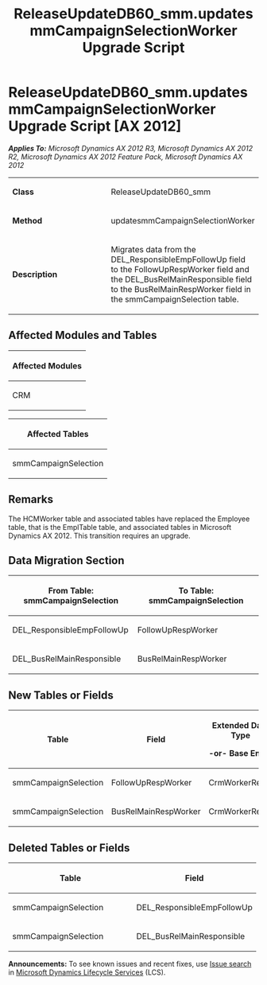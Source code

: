 ﻿---
title: ReleaseUpdateDB60_smm.updatesmmCampaignSelectionWorker Upgrade Script
TOCTitle: ReleaseUpdateDB60_smm.updatesmmCampaignSelectionWorker Upgrade Script
ms:assetid: 4cf3f76e-b64f-3148-e6e1-09de638c86db
ms:mtpsurl: https://msdn.microsoft.com/en-us/library/JJ685425(v=AX.60)
ms:contentKeyID: 49708130
ms.date: 05/18/2015
mtps_version: v=AX.60
---

# ReleaseUpdateDB60\_smm.updatesmmCampaignSelectionWorker Upgrade Script [AX 2012]


_**Applies To:** Microsoft Dynamics AX 2012 R3, Microsoft Dynamics AX 2012 R2, Microsoft Dynamics AX 2012 Feature Pack, Microsoft Dynamics AX 2012_

<table>
<colgroup>
<col style="width: 50%" />
<col style="width: 50%" />
</colgroup>
<tbody>
<tr class="odd">
<td><p><strong>Class</strong></p></td>
<td><p>ReleaseUpdateDB60_smm</p></td>
</tr>
<tr class="even">
<td><p><strong>Method</strong></p></td>
<td><p>updatesmmCampaignSelectionWorker</p></td>
</tr>
<tr class="odd">
<td><p><strong>Description</strong></p></td>
<td><p>Migrates data from the DEL_ResponsibleEmpFollowUp field to the FollowUpRespWorker field and the DEL_BusRelMainResponsible field to the BusRelMainRespWorker field in the smmCampaignSelection table.</p></td>
</tr>
</tbody>
</table>


## Affected Modules and Tables

<table>
<colgroup>
<col style="width: 100%" />
</colgroup>
<thead>
<tr class="header">
<th><p>Affected Modules</p></th>
</tr>
</thead>
<tbody>
<tr class="odd">
<td><p>CRM</p></td>
</tr>
</tbody>
</table>


<table>
<colgroup>
<col style="width: 100%" />
</colgroup>
<thead>
<tr class="header">
<th><p>Affected Tables</p></th>
</tr>
</thead>
<tbody>
<tr class="odd">
<td><p>smmCampaignSelection</p></td>
</tr>
</tbody>
</table>


## Remarks

The HCMWorker table and associated tables have replaced the Employee table, that is the EmplTable table, and associated tables in Microsoft Dynamics AX 2012. This transition requires an upgrade.

## Data Migration Section

<table>
<colgroup>
<col style="width: 50%" />
<col style="width: 50%" />
</colgroup>
<thead>
<tr class="header">
<th><p>From Table: smmCampaignSelection</p></th>
<th><p>To Table: smmCampaignSelection</p></th>
</tr>
</thead>
<tbody>
<tr class="odd">
<td><p>DEL_ResponsibleEmpFollowUp</p></td>
<td><p>FollowUpRespWorker</p></td>
</tr>
<tr class="even">
<td><p>DEL_BusRelMainResponsible</p></td>
<td><p>BusRelMainRespWorker</p></td>
</tr>
</tbody>
</table>


## New Tables or Fields

<table>
<colgroup>
<col style="width: 33%" />
<col style="width: 33%" />
<col style="width: 33%" />
</colgroup>
<thead>
<tr class="header">
<th><p>Table</p></th>
<th><p>Field</p></th>
<th><p>Extended Data Type</p>
<p>-or- Base Enum</p></th>
</tr>
</thead>
<tbody>
<tr class="odd">
<td><p>smmCampaignSelection</p></td>
<td><p>FollowUpRespWorker</p></td>
<td><p>CrmWorkerRecId</p></td>
</tr>
<tr class="even">
<td><p>smmCampaignSelection</p></td>
<td><p>BusRelMainRespWorker</p></td>
<td><p>CrmWorkerRecId</p></td>
</tr>
</tbody>
</table>


## Deleted Tables or Fields

<table>
<colgroup>
<col style="width: 50%" />
<col style="width: 50%" />
</colgroup>
<thead>
<tr class="header">
<th><p>Table</p></th>
<th><p>Field</p></th>
</tr>
</thead>
<tbody>
<tr class="odd">
<td><p>smmCampaignSelection</p></td>
<td><p>DEL_ResponsibleEmpFollowUp</p></td>
</tr>
<tr class="even">
<td><p>smmCampaignSelection</p></td>
<td><p>DEL_BusRelMainResponsible</p></td>
</tr>
</tbody>
</table>

  
**Announcements:** To see known issues and recent fixes, use [Issue search](http://go.microsoft.com/fwlink/?linkid=389258) in [Microsoft Dynamics Lifecycle Services](http://go.microsoft.com/fwlink/?linkid=306505) (LCS).

